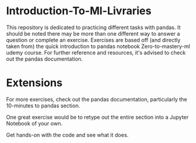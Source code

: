 # Introduction-To-Ml-Livraries
This repository is dedicated to practicing different tasks with pandas. 
It should be noted there may be more than one different way to answer a question or complete an exercise.
Exercises are based off (and directly taken from) the quick introduction to pandas notebook Zero-to-mastery-ml udemy course.
For further reference and resources, it's advised to check out the pandas documentation.

# Extensions
For more exercises, check out the pandas documentation, particularly the 10-minutes to pandas section.

One great exercise would be to retype out the entire section into a Jupyter Notebook of your own.

Get hands-on with the code and see what it does.
